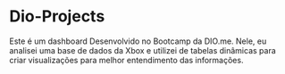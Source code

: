 # Dio-Projects

Este é um dashboard Desenvolvido no Bootcamp da DIO.me.
Nele, eu analisei uma base de dados da Xbox e utilizei de tabelas dinâmicas para criar visualizações para melhor entendimento das informações.
